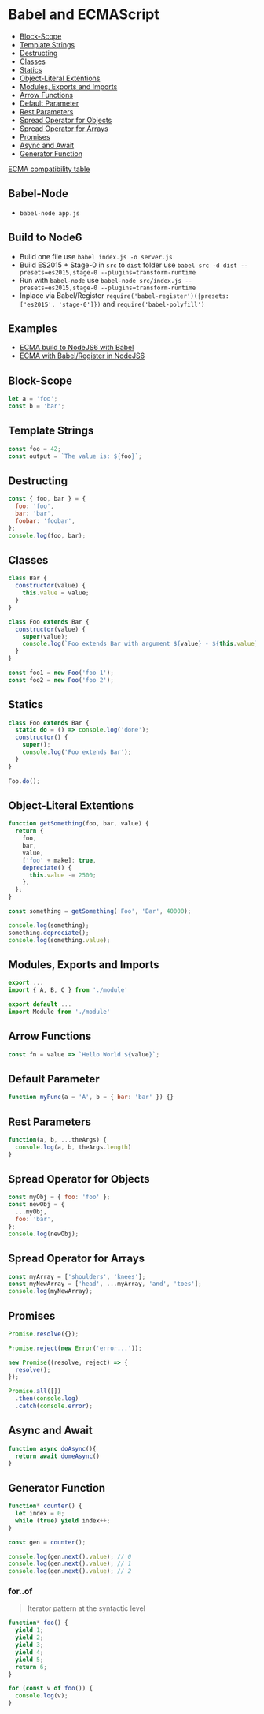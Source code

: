 # Babel and ECMAScript

- [Block-Scope](#block-scope)
- [Template Strings](#template-strings)
- [Destructing](#destructing)
- [Classes](#classes)
- [Statics](#statics)
- [Object-Literal Extentions](#object-literal-extentions)
- [Modules, Exports and Imports](#modules-exports-and-imports)
- [Arrow Functions](#arrow-functions)
- [Default Parameter](#default-parameter)
- [Rest Parameters](#rest-parameters)
- [Spread Operator for Objects](#spread-operator-for-objects)
- [Spread Operator for Arrays](#spread-operator-for-arrays)
- [Promises](#promises)
- [Async and Await](#async-and-await)
- [Generator Function](#generator-function)

[ECMA compatibility table](https://kangax.github.io/compat-table/es6/)

## Babel-Node

- `babel-node app.js`

## Build to Node6

- Build one file use `babel index.js -o server.js`
- Build ES2015 + Stage-0 in `src` to `dist` folder use `babel src -d dist --presets=es2015,stage-0 --plugins=transform-runtime`
- Run with `babel-node` use `babel-node src/index.js --presets=es2015,stage-0 --plugins=transform-runtime`
- Inplace via Babel/Register `require('babel-register')({presets: ['es2015', 'stage-0']})` and `require('babel-polyfill')`

## Examples

- [ECMA build to NodeJS6 with Babel](EXAMPLES/ECMA/BABEL-NODE/README.md)
- [ECMA with Babel/Register in NodeJS6](EXAMPLES/ECMA/BABEL-REGISTER/README.md)

## Block-Scope

```javascript
let a = 'foo';
const b = 'bar';
```

## Template Strings

```javascript
const foo = 42;
const output = `The value is: ${foo}`;
```

## Destructing

```javascript
const { foo, bar } = {
  foo: 'foo',
  bar: 'bar',
  foobar: 'foobar',
};
console.log(foo, bar);
```

## Classes

```javascript
class Bar {
  constructor(value) {
    this.value = value;
  }
}

class Foo extends Bar {
  constructor(value) {
    super(value);
    console.log(`Foo extends Bar with argument ${value} - ${this.value}`);
  }
}

const foo1 = new Foo('foo 1');
const foo2 = new Foo('foo 2');
```

## Statics

```javascript
class Foo extends Bar {
  static do = () => console.log('done');
  constructor() {
    super();
    console.log('Foo extends Bar');
  }
}

Foo.do();
```

## Object-Literal Extentions

```javascript
function getSomething(foo, bar, value) {
  return {
    foo,
    bar,
    value,
    ['foo' + make]: true,
    depreciate() {
      this.value -= 2500;
    },
  };
}

const something = getSomething('Foo', 'Bar', 40000);

console.log(something);
something.depreciate();
console.log(something.value);
```

## Modules, Exports and Imports

```javascript
export ...
import { A, B, C } from './module'

export default ...
import Module from './module'
```

## Arrow Functions

```javascript
const fn = value => `Hello World ${value}`;
```

## Default Parameter

```javascript
function myFunc(a = 'A', b = { bar: 'bar' }) {}
```

## Rest Parameters

```javascript
function(a, b, ...theArgs) {
  console.log(a, b, theArgs.length)
}
```

## Spread Operator for Objects

```javascript
const myObj = { foo: 'foo' };
const newObj = {
  ...myObj,
  foo: 'bar',
};
console.log(newObj);
```

## Spread Operator for Arrays

```javascript
const myArray = ['shoulders', 'knees'];
const myNewArray = ['head', ...myArray, 'and', 'toes'];
console.log(myNewArray);
```

## Promises

```javascript
Promise.resolve({});

Promise.reject(new Error('error...'));

new Promise((resolve, reject) => {
  resolve();
});

Promise.all([])
  .then(console.log)
  .catch(console.error);
```

## Async and Await

```javascript
function async doAsync(){
  return await domeAsync()
}
```

## Generator Function

```javascript
function* counter() {
  let index = 0;
  while (true) yield index++;
}

const gen = counter();

console.log(gen.next().value); // 0
console.log(gen.next().value); // 1
console.log(gen.next().value); // 2
```

### for..of

> Iterator pattern at the syntactic level

```javascript
function* foo() {
  yield 1;
  yield 2;
  yield 3;
  yield 4;
  yield 5;
  return 6;
}

for (const v of foo()) {
  console.log(v);
}
```
